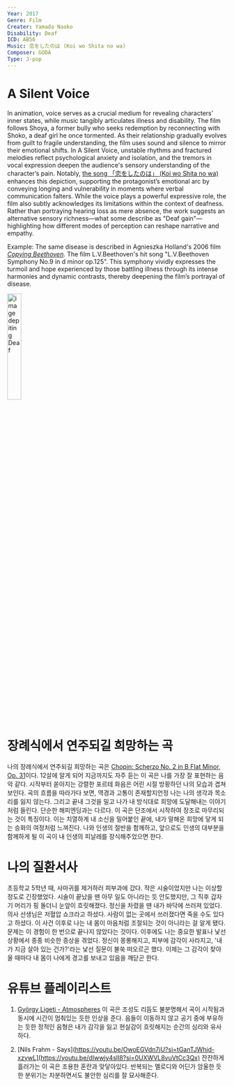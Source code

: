 ```yaml
---
Year: 2017
Genre: Film
Creater: Yamada Naoko
Disability: Deaf
ICD: AB56
Music: 恋をしたのは (Koi wo Shita no wa)
Composer: GODA
Type: J-pop
---
```


# A Silent Voice

In animation, voice serves as a crucial medium for revealing characters' inner states, while music tangibly articulates illness and disability. The film follows Shoya, a former bully who seeks redemption by reconnecting with Shoko, a deaf girl he once tormented. As their relationship gradually evolves from guilt to fragile understanding, the film uses sound and silence to mirror their emotional shifts. In A Silent Voice, unstable rhythms and fractured melodies reflect psychological anxiety and isolation, and the tremors in vocal expression deepen the audience's sensory understanding of the character’s pain. Notably, [the song 「恋をしたのは」 (Koi wo Shita no wa)](https://www.youtube.com/watch?v=sAzNLC1Lu7Q) enhances this depiction, supporting the protagonist’s emotional arc by conveying longing and vulnerability in moments where verbal communication falters. While the voice plays a powerful expressive role, the film also subtly acknowledges its limitations within the context of deafness. Rather than portraying hearing loss as mere absence, the work suggests an alternative sensory richness—what some describe as "Deaf gain"—highlighting how different modes of perception can reshape narrative and empathy.

Example: The same disease is described in Agnieszka Holland's 2006 film [*Copying Beethoven*](yoo_kyeongsoo.md). The film L.V.Beethoven's hit song "L.V.Beethoven Symphony No.9 in d minor op.125". This symphony vividly expresses the turmoil and hope experienced by those battling illness through its intense harmonies and dynamic contrasts, thereby deepening the film’s portrayal of disease.

<img src="./kim_chaemin_img.png" alt="image depiting Deaf" style="width:25%;" />

# 장례식에서 연주되길 희망하는 곡

나의 장례식에서 연주되길 희망하는 곡은 [Chopin: Scherzo No. 2 in B Flat Minor, Op. 31](https://youtu.be/OCUSalQf-jY?si=wvgbHsw-X0hcS-of)이다. 12살에 알게 되어 지금까지도 자주 듣는 이 곡은 나를 가장 잘 표현하는 음악 같다. 시작부터 쏟아지는 강렬한 포르테 화음은 어린 시절 방황하던 나의 모습과 겹쳐 보인다. 곡의 흐름을 따라가다 보면, 역경과 고통이 존재할지언정 나는 나의 생각과 목소리를 잃지 않는다. 그리고 끝내 그것을 밀고 나가 내 방식대로 희망에 도달해내는 이야기처럼 들린다. 단순한 해피엔딩과는 다르다. 이 곡은 단조에서 시작하여 장조로 마무리되는 것이 특징이다. 이는 치열하게 내 소신을 밀어붙인 끝에, 내가 말해온 희망에 닿게 되는 승화의 여정처럼 느껴진다. 나와 인생의 절반을 함께하고, 앞으로도 인생의 대부분을 함께하게 될 이 곡이 내 인생의 피날레를 장식해주었으면 한다.

# 나의 질환서사

초등학교 5학년 때, 사마귀를 제거하러 피부과에 갔다. 작은 시술이었지만 나는 이상할 정도로 긴장했었다. 시술이 끝났을 땐 아무 일도 아니라는 듯 안도했지만, 그 직후 갑자기 머리가 핑 돌더니 눈앞이 흐릿해졌다. 정신을 차렸을 땐 내가 바닥에 쓰러져 있었다. 의사 선생님은 저혈압 쇼크라고 하셨다. 사람이 없는 곳에서 쓰러졌다면 죽을 수도 있다고 하셨다. 이 사건 이후로 나는 내 몸이 마음처럼 조절되는 것이 아니라는 걸 알게 됐다.
문제는 이 경험이 한 번으로 끝나지 않았다는 것이다. 이후에도 나는 중요한 발표나 낯선 상황에서 종종 비슷한 증상을 겪었다. 정신이 몽롱해지고, 피부에 감각이 사라지고, '내가 지금 살아 있는 건가?'라는 낯선 질문이 불쑥 떠오르곤 했다. 이제는 그 감각이 찾아올 때마다 내 몸이 나에게 경고를 보내고 있음을 깨닫곤 한다.

# 유튜브 플레이리스트

1. [György Ligeti - Atmospheres](https://youtu.be/RCNzwdLwA8g?si=S2RfZuCMYgO6ZCkt)
이 곡은 조성도 리듬도 불분명해서 곡이 시작됨과 동시에 시간이 멈춰있는 듯한 인상을 준다. 음들이 이동하지 않고 공기 중에 부유하는 듯한 정적인 음형은 내가 감각을 잃고 현실감이 흐릿해지는 순간의 심리와 유사하다.

2. [Nils Frahm - Says](https://youtu.be/OwoEGVdn7jU?si=tGanTJWhjd-xzywL](https://youtu.be/dIwwjy4slI8?si=0UXWVL8vuVtCc3Qx)
잔잔하게 흘러가는 이 곡은 조용한 혼란과 맞닿아있다. 반복되는 멜로디와 어딘가 암울한 듯한 분위기는 차분하면서도 불안한 심리를 잘 묘사해준다.
